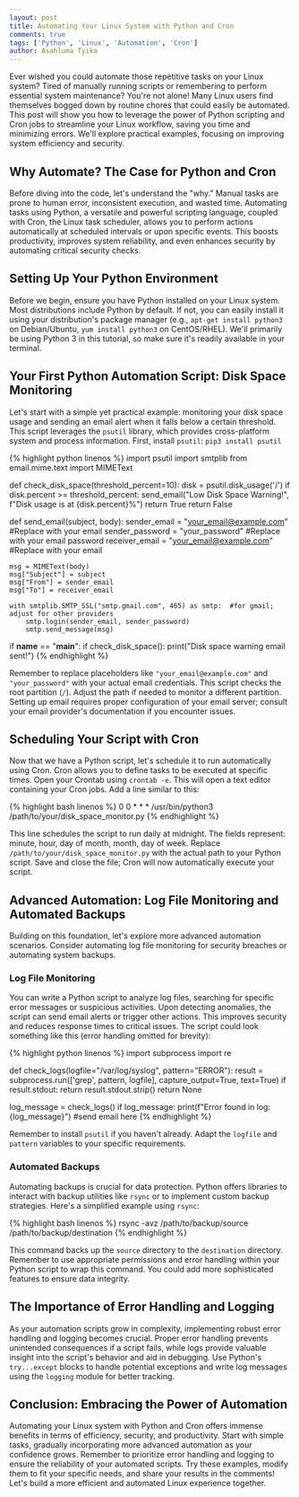 ```yaml
---
layout: post
title: Automating Your Linux System with Python and Cron
comments: true
tags: ['Python', 'Linux', 'Automation', 'Cron']
author: Asahluma Tyika
---
```


Ever wished you could automate those repetitive tasks on your Linux system?  Tired of manually running scripts or remembering to perform essential system maintenance?  You're not alone!  Many Linux users find themselves bogged down by routine chores that could easily be automated. This post will show you how to leverage the power of Python scripting and Cron jobs to streamline your Linux workflow, saving you time and minimizing errors.  We'll explore practical examples, focusing on improving system efficiency and security.

## Why Automate?  The Case for Python and Cron

Before diving into the code, let's understand the "why."  Manual tasks are prone to human error, inconsistent execution, and wasted time.  Automating tasks using Python, a versatile and powerful scripting language, coupled with Cron, the Linux task scheduler, allows you to perform actions automatically at scheduled intervals or upon specific events.  This boosts productivity, improves system reliability, and even enhances security by automating critical security checks.

## Setting Up Your Python Environment

Before we begin, ensure you have Python installed on your Linux system.  Most distributions include Python by default. If not, you can easily install it using your distribution's package manager (e.g., `apt-get install python3` on Debian/Ubuntu, `yum install python3` on CentOS/RHEL).  We'll primarily be using Python 3 in this tutorial, so make sure it's readily available in your terminal.

## Your First Python Automation Script: Disk Space Monitoring

Let's start with a simple yet practical example: monitoring your disk space usage and sending an email alert when it falls below a certain threshold. This script leverages the `psutil` library, which provides cross-platform system and process information.  First, install `psutil`:  `pip3 install psutil`

{% highlight python linenos %}
import psutil
import smtplib
from email.mime.text import MIMEText

def check_disk_space(threshold_percent=10):
    disk = psutil.disk_usage('/')
    if disk.percent >= threshold_percent:
        send_email("Low Disk Space Warning!", f"Disk usage is at {disk.percent}%")
        return True
    return False

def send_email(subject, body):
    sender_email = "your_email@example.com" #Replace with your email
    sender_password = "your_password" #Replace with your email password
    receiver_email = "your_email@example.com" #Replace with your email

    msg = MIMEText(body)
    msg["Subject"] = subject
    msg["From"] = sender_email
    msg["To"] = receiver_email

    with smtplib.SMTP_SSL("smtp.gmail.com", 465) as smtp:  #for gmail; adjust for other providers
        smtp.login(sender_email, sender_password)
        smtp.send_message(msg)

if __name__ == "__main__":
    if check_disk_space():
        print("Disk space warning email sent!")
{% endhighlight %}

Remember to replace placeholders like `"your_email@example.com"` and `"your_password"` with your actual email credentials.  This script checks the root partition (`/`). Adjust the path if needed to monitor a different partition.  Setting up email requires proper configuration of your email server; consult your email provider's documentation if you encounter issues.

## Scheduling Your Script with Cron

Now that we have a Python script, let's schedule it to run automatically using Cron. Cron allows you to define tasks to be executed at specific times.  Open your Crontab using `crontab -e`. This will open a text editor containing your Cron jobs.  Add a line similar to this:


{% highlight bash linenos %}
0 0 * * * /usr/bin/python3 /path/to/your/disk_space_monitor.py
{% endhighlight %}


This line schedules the script to run daily at midnight.  The fields represent:  minute, hour, day of month, month, day of week.  Replace `/path/to/your/disk_space_monitor.py` with the actual path to your Python script.  Save and close the file; Cron will now automatically execute your script.


## Advanced Automation: Log File Monitoring and Automated Backups

Building on this foundation, let's explore more advanced automation scenarios.  Consider automating log file monitoring for security breaches or automating system backups.

### Log File Monitoring

You can write a Python script to analyze log files, searching for specific error messages or suspicious activities.  Upon detecting anomalies, the script can send email alerts or trigger other actions.  This improves security and reduces response times to critical issues. The script could look something like this (error handling omitted for brevity):

{% highlight python linenos %}
import subprocess
import re

def check_logs(logfile="/var/log/syslog", pattern="ERROR"):
    result = subprocess.run(['grep', pattern, logfile], capture_output=True, text=True)
    if result.stdout:
        return result.stdout.strip()
    return None

log_message = check_logs()
if log_message:
    print(f"Error found in log: {log_message}") #send email here
{% endhighlight %}


Remember to install `psutil` if you haven't already. Adapt the `logfile` and `pattern` variables to your specific requirements.


### Automated Backups

Automating backups is crucial for data protection.  Python offers libraries to interact with backup utilities like `rsync` or to implement custom backup strategies.   Here's a simplified example using `rsync`:

{% highlight bash linenos %}
rsync -avz /path/to/backup/source /path/to/backup/destination
{% endhighlight %}

This command backs up the `source` directory to the `destination` directory.  Remember to use appropriate permissions and error handling within your Python script to wrap this command.  You could add more sophisticated features to ensure data integrity.


##  The Importance of Error Handling and Logging

As your automation scripts grow in complexity, implementing robust error handling and logging becomes crucial.  Proper error handling prevents unintended consequences if a script fails, while logs provide valuable insight into the script's behavior and aid in debugging.  Use Python's `try...except` blocks to handle potential exceptions and write log messages using the `logging` module for better tracking.

## Conclusion:  Embracing the Power of Automation

Automating your Linux system with Python and Cron offers immense benefits in terms of efficiency, security, and productivity.  Start with simple tasks, gradually incorporating more advanced automation as your confidence grows.  Remember to prioritize error handling and logging to ensure the reliability of your automated scripts.  Try these examples, modify them to fit your specific needs, and share your results in the comments!  Let's build a more efficient and automated Linux experience together.
